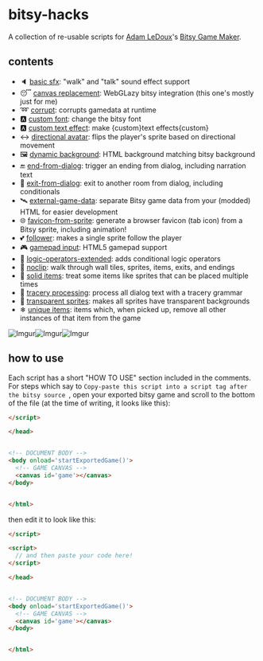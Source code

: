 
# bitsy-hacks
A collection of re-usable scripts for [Adam LeDoux](https://twitter.com/adamledoux)'s [Bitsy Game Maker](https://ledoux.itch.io/bitsy).

## contents
 - 🔈 [basic sfx](/dist/basic%20sfx.js): "walk" and "talk" sound effect support
 - 😴 [canvas replacement](/dist/canvas%20replacement.js): WebGLazy bitsy integration (this one's mostly just for me)
 - ➿ [corrupt](/dist/corrupt.js): corrupts gamedata at runtime
 - 🅰 [custom font](https://seleb.github.io/bitsy-hacks/custom%20font/custom%20font%20-%20converter.html): change the bitsy font
 - 🅰 [custom text effect](/dist/custom%20text%20effect.js): make {custom}text effects{custom}
 - ↔ [directional avatar](/dist/directional%20avatar.js): flips the player's sprite based on directional movement
 - 🖼 [dynamic background](/dist/dynamic%20background.js): HTML background matching bitsy background
 - 🔚 [end-from-dialog](/dist/end-from-dialog.js): trigger an ending from dialog, including narration text
 - 🚪 [exit-from-dialog](/dist/exit-from-dialog.js): exit to another room from dialog, including conditionals
 - 🛰 [external-game-data](/dist/external-game-data.js): separate Bitsy game data from your (modded) HTML for easier development
 - 🌐 [favicon-from-sprite](/dist/favicon-from-sprite.js): generate a browser favicon (tab icon) from a Bitsy sprite, including animation!
 - 💕 [follower](/dist/follower.js): makes a single sprite follow the player
 - 🎮 [gamepad input](/dist/gamepad%20input.js): HTML5 gamepad support
 - 🔀 [logic-operators-extended](/dist/logic-operators-extended.js): adds conditional logic operators
 - 📎 [noclip](/dist/noclip.js): walk through wall tiles, sprites, items, exits, and endings
 - 🛑 [solid items](/dist/solid%20items.js): treat some items like sprites that can be placed multiple times
 - 🏰 [tracery processing](/dist/tracery%20processing.js): process all dialog text with a tracery grammar
 - 🏁 [transparent sprites](/dist/transparent%20sprites.js): makes all sprites have transparent backgrounds
 - ❄ [unique items](/dist/unique%20items.js): items which, when picked up, remove all other instances of that item from the game

![Imgur](https://i.imgur.com/peRLLHn.gif)![Imgur](https://i.imgur.com/yg81aH2.gif)![Imgur](https://i.imgur.com/r7AUHX4.gif)




## how to use
Each script has a short "HOW TO USE" section included in the comments. For steps which say to `Copy-paste this script into a script tag after the bitsy source `, open your exported bitsy game and scroll to the bottom of the file (at the time of writing, it looks like this):
```html
</script>

</head>


<!-- DOCUMENT BODY -->
<body onload='startExportedGame()'>
  <!-- GAME CANVAS -->
  <canvas id='game'></canvas>
</body>


</html>
```

then edit it to look like this:

```html
</script>

<script>
  // and then paste your code here!
</script>

</head>


<!-- DOCUMENT BODY -->
<body onload='startExportedGame()'>
  <!-- GAME CANVAS -->
  <canvas id='game'></canvas>
</body>


</html>
```
